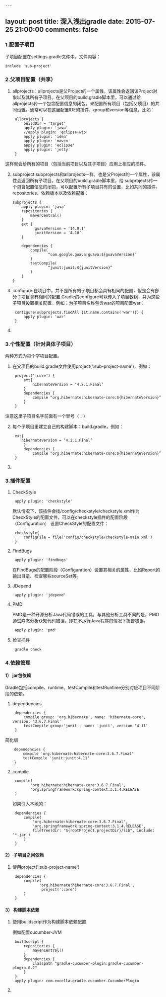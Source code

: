	---
layout: post
title: 深入浅出gradle
date: 2015-07-25 21:00:00
comments: false
---


### 1.配置子项目
子项目配置在settings.gradle文件中，文件内容：

    include 'sub-project'

### 2.父项目配置（共享）

1. allprojects：allprojects是父Project的一个属性，该属性会返回该Project对象以及其所有子项目。在父项目的build.gradle脚本里，可以通过给allprojects传一个包含配置信息的闭包，来配置所有项目（包括父项目）的共同设置。通常可以在这里配置IDE的插件，group和version等信息，比如：

		allprojects {
			buildDir = 'target'
		    apply plugin: 'java'
		    //apply plugin: 'eclipse-wtp'
		    apply plugin: 'idea'
		    apply plugin: 'maven'
			apply plugin: 'eclipse' 
			apply plugin: 'jetty'
		}
这样就会给所有的项目（包括当前项目以及其子项目）应用上相应的插件。


2.  subproject:subprojects和allprojects一样，也是父Project的一个属性，该属性会返回所有子项目。在父项目的build.gradle脚本里，给 subprojects传一个包含配置信息的闭包，可以配置所有子项目共有的设置，比如共同的插件、repositories、依赖版本以及依赖配置：
	
		subprojects {
		    apply plugin: 'java'
		    repositories {
		        mavenCentral()
		    }
		    ext {
		          guavaVersion = ’14.0.1’
		          junitVersion = ‘4.10’ 
		   	} 
		
		    dependencies {
		        compile(
		                “com.google.guava:guava:${guavaVersion}”
		        )
		        testCompile(
		                “junit:junit:${junitVersion}”
		        )
		    }
		}


3. configure:在项目中，并不是所有的子项目都会具有相同的配置，但是会有部分子项目具有相同的配置.Gradle的configure可以传入子项目数组，并为这些子项目设置相关配置。例如：为子项目名称包含war的项目配置war：
	
		configure(subprojects.findAll {it.name.contains('war')}) {
	   		apply plugin: 'war'
	    }



4. 

### 3.个性配置（针对具体子项目）

两种方式为每个字项目配置。

1. 在父项目的build.gradle文件使用project(':sub-project-name')，例如：

		project(‘:core’) {
	      	ext{
				hibernateVersion = ‘4.2.1.Final’
	      	}
			dependencies { 
	    		compile “org.hibernate:hibernate-core:${hibernateVersion}”
			}
		}

注意这里子项目名字前面有一个冒号（：）

2. 每个子项目里建立自己的构建脚本：build.gradle，例如：

		ext{
	       hibernateVersion = ‘4.2.1.Final’
	      	}
			dependencies { 
	    		compile “org.hibernate:hibernate-core:${hibernateVersion}”
		}

3. 


### 3.插件配置

1. CheckStyle

		apply plugin: 'checkstyle'


	默认情况下，该插件会找/config/checkstyle/checkstyle.xml作为CheckStyle的配置文件，可以在checkstyle插件的配置阶段（Configuration） 设置CheckStyle的配置文件：


		checkstyle{
			configFile = file('config/checkstyle/checkstyle-main.xml')
		}

2. FindBugs

		apply plugin: 'findbugs'

	在FindBugs的配置阶段（Configuration）设置其相关的属性，比如Report的输出目录、检查哪些sourceSet等。

3. JDepend

		apply plugin: 'jdepend'


4. PMD

	PMD是一种开源分析Java代码错误的工具。与其他分析工具不同的是，PMD通过静态分析获知代码错误，即在不运行Java程序的情况下报告错误。
		
		apply plugin: 'pmd'

5. 检查插件

		gradle check


### 4.依赖管理

#### 1） jar包依赖

Gradle包括compile、runtime、testCompile和testRuntime分别对应项目不同阶段的依赖。

1. dependencies

		dependencies {
		    compile group: 'org.hibernate', name: 'hibernate-core', version: '3.6.7.Final'
		    testCompile group:'junit', name: 'junit', version '4.11'
		}
简化版
	
		dependencies {
		    compile 'org.hibernate:hibernate-core:3.6.7.Final'
		    testCompile 'junit:junit:4.11'
		}

2. compile

		compile(
		       'org.hibernate:hibernate-core:3.6.7.Final',
	           'org.springframework:spring-context:3.1.4.RELEASE'
		)

	如果引入本地的：
	
		dependencies {
	    	compile(
		       	'org.hibernate:hibernate-core:3.6.7.Final',
	            'org.springframework:spring-context:3.1.4.RELEASE',
		       	fileTree(dir: "${rootProject.projectDir}/lib", include: '*.jar')
			)
		}

#### 2） 子项目之间依赖

1. 使用project(':sub-project-name')

		dependencies {
		    compile(
			       'org.hibernate:hibernate-core:3.6.7.Final',
		            project(':core')
			)
		}

#### 3） 构建脚本依赖

1. 使用buildscript作为构建脚本依赖配置

	例如配置cucumber-JVM

		buildscript {
		    repositories {
		        mavenCentral()
		    }
		    dependencies {
		        classpath "gradle-cucumber-plugin:gradle-cucumber-plugin:0.2"
		    }
		}
		apply plugin: com.excella.gradle.cucumber.CucumberPlugin
	

2. 